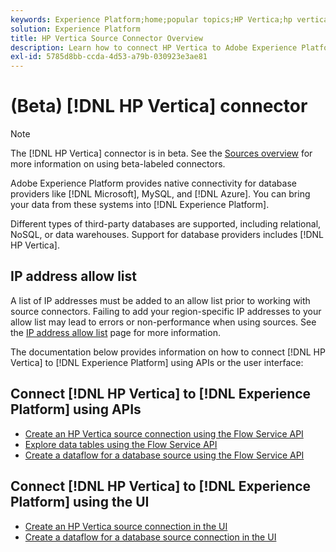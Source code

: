 ```yaml
---
keywords: Experience Platform;home;popular topics;HP Vertica;hp vertica
solution: Experience Platform
title: HP Vertica Source Connector Overview
description: Learn how to connect HP Vertica to Adobe Experience Platform using APIs or the user interface.
exl-id: 5785d8bb-ccda-4d53-a79b-030923e3ae81
---
```

# (Beta) [!DNL HP Vertica] connector

>[!NOTE]
>
>The [!DNL HP Vertica] connector is in beta. See the [Sources overview](../../home.md#terms-and-conditions) for more information on using beta-labeled connectors.

Adobe Experience Platform provides native connectivity for database providers like [!DNL Microsoft], MySQL, and [!DNL Azure]. You can bring your data from these systems into [!DNL Experience Platform].

Different types of third-party databases are supported, including relational, NoSQL, or data warehouses. Support for database providers includes [!DNL HP Vertica].

## IP address allow list

A list of IP addresses must be added to an allow list prior to working with source connectors. Failing to add your region-specific IP addresses to your allow list may lead to errors or non-performance when using sources. See the [IP address allow list](../../ip-address-allow-list.md) page for more information.

The documentation below provides information on how to connect [!DNL HP Vertica] to [!DNL Experience Platform] using APIs or the user interface:

## Connect [!DNL HP Vertica] to [!DNL Experience Platform] using APIs

- [Create an HP Vertica source connection using the Flow Service API](../../tutorials/api/create/databases/hp-vertica.md)
- [Explore data tables using the Flow Service API](../../tutorials/api/explore/tabular.md)
- [Create a dataflow for a database source using the Flow Service API](../../tutorials/api/collect/database-nosql.md)

## Connect [!DNL HP Vertica] to [!DNL Experience Platform] using the UI

- [Create an HP Vertica source connection in the UI](../../tutorials/ui/create/databases/hp-vertica.md)
- [Create a dataflow for a database source connection in the UI](../../tutorials/ui/dataflow/databases.md)
